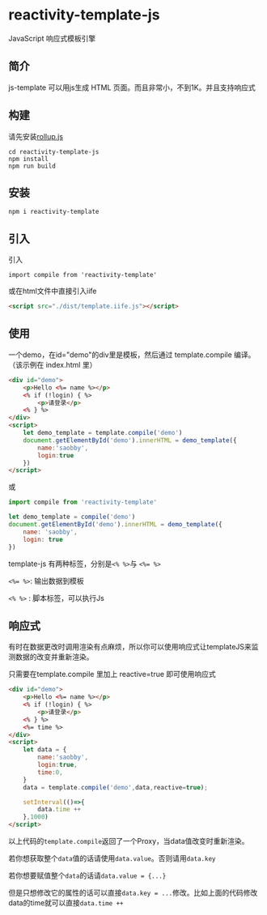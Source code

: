 # reactivity-template-js
JavaScript 响应式模板引擎

## 简介

js-template 可以用js生成 HTML 页面。而且非常小，不到1K。并且支持响应式

## 构建

请先安装[rollup.js](https://rollupjs.org/guide/en/)

```
cd reactivity-template-js
npm install
npm run build
```

## 安装

```
npm i reactivity-template
```

## 引入

引入
```
import compile from 'reactivity-template'
```

或在html文件中直接引入iife

```html
<script src="./dist/template.iife.js"></script>
```

## 使用

一个demo，在id="demo"的div里是模板，然后通过 template.compile 编译。（该示例在 index.html 里）
```html
<div id="demo">
    <p>Hello <%= name %></p>
    <% if (!login) { %>
        <p>请登录</p>    
    <% } %>
</div>
<script>
    let demo_template = template.compile('demo')
    document.getElementById('demo').innerHTML = demo_template({
        name:'saobby',
        login:true
    })
</script>
```
或
```js
import compile from 'reactivity-template'

let demo_template = compile('demo')
document.getElementById('demo').innerHTML = demo_template({
    name: 'saobby',
    login: true
})
```

template-js 有两种标签，分别是`<% %>`与 `<%= %>`

`<%= %>`: 输出数据到模板

`<% %>` : 脚本标签，可以执行Js

## 响应式

有时在数据更改时调用渲染有点麻烦，所以你可以使用响应式让templateJS来监测数据的改变并重新渲染。

只需要在template.compile 里加上 reactive=true 即可使用响应式

```html
<div id="demo">
    <p>Hello <%= name %></p>
    <% if (!login) { %>
        <p>请登录</p>    
    <% } %>
    <%= time %>
</div>
<script>
    let data = {
        name:'saobby',
        login:true,
        time:0,
    }
    data = template.compile('demo',data,reactive=true);

    setInterval(()=>{
        data.time ++
    },1000)
</script>
```

以上代码的`template.compile`返回了一个Proxy，当data值改变时重新渲染。

若你想获取整个`data`值的话请使用`data.value`。否则请用`data.key`

若你想要赋值整个`data`的话请`data.value = {...}`

但是只想修改它的属性的话可以直接`data.key = ...`修改。比如上面的代码修改data的time就可以直接`data.time ++`
